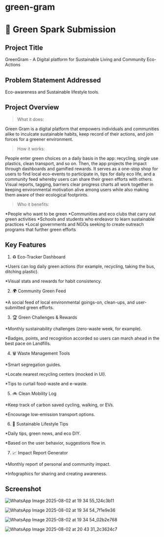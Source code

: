 # green-gram
# 🚀 Green Spark Submission

## Project Title

GreenGram - A Digital platform for Sustainable Living and Community Eco-Actions

## Problem Statement Addressed

Eco-awareness and Sustainable lifestyle tools.

## Project Overview

>What it does:

Green Gram is a digital platform that empowers individuals and communities alike to inculcate sustainable habits, keep record of their actions, and join forces for a greener environment.

>How it works: 

People enter green choices on a daily basis in the app: recycling, single use plastics, clean transport, and so on. Then, the app projects the impact through dashboards and gamified rewards. It serves as a one-stop shop for users to find local eco-events to participate in, tips for daily eco life, and a community feed whereby users can share their green efforts with others. Visual reports, tagging, barriers clear progress charts all work together in keeping environmental motivation alive among users while also making them aware of their ecological footprints.

>Who it benefits:

*People who want to be green
*Communities and eco clubs that carry out green activities
*Schools and students who endeavor to learn sustainable practices
*Local governments and NGOs seeking to create outreach programs that further green efforts

## Key Features

1. ♻ Eco-Tracker Dashboard

*Users can log daily green actions (for example, recycling, taking the bus, ditching plastic).

*Visual stats and rewards for habit consistency. 

2. 🌍 Community Green Feed

*A social feed of local environmental goings-on, clean-ups, and user-submitted green efforts. 

3. 🏆 Green Challenges & Rewards

*Monthly sustainability challenges (zero-waste week, for example).

*Badges, points, and recognition accorded so users can march ahead in the best pace on Landfills. 

4. 🗑 Waste Management Tools

*Smart segregation guides.

*Locate nearest recycling centers (mocked in UI). 

*Tips to curtail food-waste and e-waste. 

5. 🚲 Clean Mobility Log

*Keep track of carbon saved cycling, walking, or EVs.

*Encourage low-emission transport options. 

6. 🧘 Sustainable Lifestyle Tips

*Daily tips, green news, and eco DIY.

*Based on the user behavior, suggestions flow in. 

7. 📈 Impact Report Generator

*Monthly report of personal and community impact.

*Infographics for sharing and creating awareness.

## Screenshot

![WhatsApp Image 2025-08-02 at 19 34 55_124c3b11](https://github.com/user-attachments/assets/c1d8e6df-f296-4fe4-8bc3-d9400cb81fc5)

![WhatsApp Image 2025-08-02 at 19 34 54_7f1e9e36](https://github.com/user-attachments/assets/134953b0-08ae-4f38-890b-db40f78c0708)

![WhatsApp Image 2025-08-02 at 19 34 54_02b2e768](https://github.com/user-attachments/assets/3d829786-d5cc-4be7-a591-b41c7f2d5766)

![WhatsApp Image 2025-08-02 at 20 43 31_2c3624c7](https://github.com/user-attachments/assets/45744a20-833a-47ec-a3eb-cb7283060f81)





